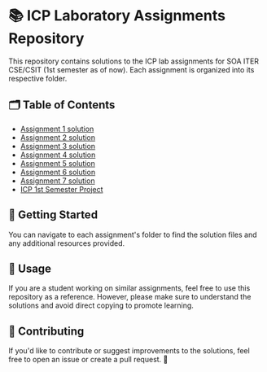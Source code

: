 # 📚 ICP Laboratory Assignments Repository

This repository contains solutions to the ICP lab assignments for SOA ITER CSE/CSIT (1st semester as of now). Each assignment is organized into its respective folder.

## 🗂️ Table of Contents

- [Assignment 1 solution](Assignment1/src)
- [Assignment 2 solution](Assignment2/src)
- [Assignment 3 solution](Assignment3/)
- [Assignment 4 solution](Assignment4/)
- [Assignment 5 solution](Assignment5/)
- [Assignment 6 solution](Assignment6/)
- [Assignment 7 solution](Assignment7/)
- [ICP 1st Semester Project](https://github.com/Udbhav227/College-Assignments/tree/5479cd1e21d903e2d58c056e0bbb439c6115dca1/ICP%20Sem%201%20Project/Minor%20Project%201)


## 🚀 Getting Started

You can navigate to each assignment's folder to find the solution files and any additional resources provided.

## 📝 Usage

If you are a student working on similar assignments, feel free to use this repository as a reference. However, please make sure to understand the solutions and avoid direct copying to promote learning.

## 🤝 Contributing

If you'd like to contribute or suggest improvements to the solutions, feel free to open an issue or create a pull request. 🌟
